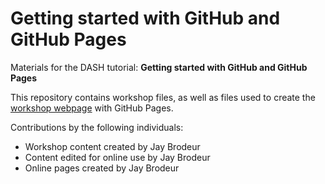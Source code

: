 # Getting started with GitHub and GitHub Pages
Materials for the DASH tutorial: **Getting started with GitHub and GitHub Pages**  

This repository contains workshop files, as well as files used to create the [workshop webpage](https://scds.github.io/github-pages) with GitHub Pages.


Contributions by the following individuals: 
- Workshop content created by Jay Brodeur
- Content edited for online use by Jay Brodeur
- Online pages created by Jay Brodeur
 
